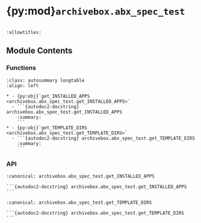 # {py:mod}`archivebox.abx_spec_test`

```{py:module} archivebox.abx_spec_test
```

```{autodoc2-docstring} archivebox.abx_spec_test
:allowtitles:
```

## Module Contents

### Functions

````{list-table}
:class: autosummary longtable
:align: left

* - {py:obj}`get_INSTALLED_APPS <archivebox.abx_spec_test.get_INSTALLED_APPS>`
  - ```{autodoc2-docstring} archivebox.abx_spec_test.get_INSTALLED_APPS
    :summary:
    ```
* - {py:obj}`get_TEMPLATE_DIRS <archivebox.abx_spec_test.get_TEMPLATE_DIRS>`
  - ```{autodoc2-docstring} archivebox.abx_spec_test.get_TEMPLATE_DIRS
    :summary:
    ```
````

### API

````{py:function} get_INSTALLED_APPS() -> typing.List[str]
:canonical: archivebox.abx_spec_test.get_INSTALLED_APPS

```{autodoc2-docstring} archivebox.abx_spec_test.get_INSTALLED_APPS
```
````

````{py:function} get_TEMPLATE_DIRS() -> typing.List[str]
:canonical: archivebox.abx_spec_test.get_TEMPLATE_DIRS

```{autodoc2-docstring} archivebox.abx_spec_test.get_TEMPLATE_DIRS
```
````
